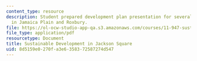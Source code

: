 ```yaml
---
content_type: resource
description: Student prepared development plan presentation for several vacant properties
  in Jamaica Plain and Roxbury.
file: https://ol-ocw-studio-app-qa.s3.amazonaws.com/courses/11-947-sustainable-economic-development-spring-2004/8d5159e0270fa3e6358372587274d547_finaljpndc.pdf
file_type: application/pdf
resourcetype: Document
title: Sustainable Development in Jackson Square
uid: 8d5159e0-270f-a3e6-3583-72587274d547
---
```

